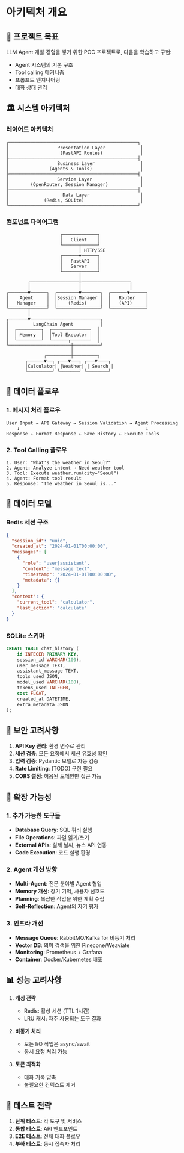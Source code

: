 # 아키텍처 개요

## 🎯 프로젝트 목표

LLM Agent 개발 경험을 쌓기 위한 POC 프로젝트로, 다음을 학습하고 구현:
- Agent 시스템의 기본 구조
- Tool calling 메커니즘
- 프롬프트 엔지니어링
- 대화 상태 관리

## 🏛️ 시스템 아키텍처

### 레이어드 아키텍처

```
┌────────────────────────────────────────────────┐
│                  Presentation Layer             │
│                   (FastAPI Routes)              │
├────────────────────────────────────────────────┤
│                  Business Layer                 │
│               (Agents & Tools)                  │
├────────────────────────────────────────────────┤
│                  Service Layer                  │
│        (OpenRouter, Session Manager)            │
├────────────────────────────────────────────────┤
│                    Data Layer                   │
│             (Redis, SQLite)                     │
└────────────────────────────────────────────────┘
```

### 컴포넌트 다이어그램

```
                    ┌─────────────┐
                    │   Client    │
                    └──────┬──────┘
                           │ HTTP/SSE
                    ┌──────▼──────┐
                    │   FastAPI   │
                    │   Server    │
                    └──────┬──────┘
                           │
        ┌──────────────────┼──────────────────┐
        │                  │                  │
┌───────▼──────┐  ┌────────▼───────┐  ┌──────▼──────┐
│    Agent     │  │Session Manager │  │   Router    │
│   Manager    │  │    (Redis)     │  │   (API)     │
└───────┬──────┘  └────────────────┘  └─────────────┘
        │
┌───────▼──────────────────────────┐
│         LangChain Agent          │
│  ┌─────────┐  ┌──────────────┐  │
│  │ Memory  │  │Tool Executor │  │
│  └─────────┘  └──────┬───────┘  │
└───────────────────────┼──────────┘
                        │
              ┌─────────┼─────────┐
       ┌──────▼──┐ ┌───▼───┐ ┌───▼────┐
       │Calculator│ │Weather│ │ Search │
       └─────────┘ └───────┘ └────────┘
```

## 🔄 데이터 플로우

### 1. 메시지 처리 플로우
```
User Input → API Gateway → Session Validation → Agent Processing
    ↓                                               ↓
Response ← Format Response ← Save History ← Execute Tools
```

### 2. Tool Calling 플로우
```
1. User: "What's the weather in Seoul?"
2. Agent: Analyze intent → Need weather tool
3. Tool: Execute weather.run(city="Seoul")
4. Agent: Format tool result
5. Response: "The weather in Seoul is..."
```

## 💾 데이터 모델

### Redis 세션 구조
```json
{
  "session_id": "uuid",
  "created_at": "2024-01-01T00:00:00",
  "messages": [
    {
      "role": "user|assistant",
      "content": "message text",
      "timestamp": "2024-01-01T00:00:00",
      "metadata": {}
    }
  ],
  "context": {
    "current_tool": "calculator",
    "last_action": "calculate"
  }
}
```

### SQLite 스키마
```sql
CREATE TABLE chat_history (
    id INTEGER PRIMARY KEY,
    session_id VARCHAR(100),
    user_message TEXT,
    assistant_message TEXT,
    tools_used JSON,
    model_used VARCHAR(100),
    tokens_used INTEGER,
    cost FLOAT,
    created_at DATETIME,
    extra_metadata JSON
);
```

## 🔐 보안 고려사항

1. **API Key 관리**: 환경 변수로 관리
2. **세션 검증**: 모든 요청에서 세션 유효성 확인
3. **입력 검증**: Pydantic 모델로 자동 검증
4. **Rate Limiting**: (TODO) 구현 필요
5. **CORS 설정**: 허용된 도메인만 접근 가능

## 🚀 확장 가능성

### 1. 추가 가능한 도구들
- **Database Query**: SQL 쿼리 실행
- **File Operations**: 파일 읽기/쓰기
- **External APIs**: 실제 날씨, 뉴스 API 연동
- **Code Execution**: 코드 실행 환경

### 2. Agent 개선 방향
- **Multi-Agent**: 전문 분야별 Agent 협업
- **Memory 개선**: 장기 기억, 사용자 선호도
- **Planning**: 복잡한 작업을 위한 계획 수립
- **Self-Reflection**: Agent의 자기 평가

### 3. 인프라 개선
- **Message Queue**: RabbitMQ/Kafka for 비동기 처리
- **Vector DB**: 의미 검색을 위한 Pinecone/Weaviate
- **Monitoring**: Prometheus + Grafana
- **Container**: Docker/Kubernetes 배포

## 📊 성능 고려사항

1. **캐싱 전략**
   - Redis: 활성 세션 (TTL 1시간)
   - LRU 캐시: 자주 사용되는 도구 결과

2. **비동기 처리**
   - 모든 I/O 작업은 async/await
   - 동시 요청 처리 가능

3. **토큰 최적화**
   - 대화 기록 압축
   - 불필요한 컨텍스트 제거

## 🧪 테스트 전략

1. **단위 테스트**: 각 도구 및 서비스
2. **통합 테스트**: API 엔드포인트
3. **E2E 테스트**: 전체 대화 플로우
4. **부하 테스트**: 동시 접속자 처리